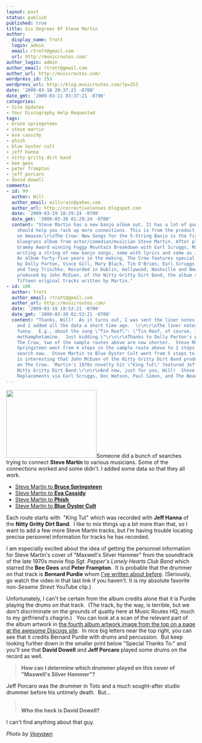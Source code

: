 ```yaml
---
layout: post
status: publish
published: true
title: Six Degrees Of Steve Martin
author:
  display_name: Trott
  login: admin
  email: rtrott@gmail.com
  url: http://musicroutes.com/
author_login: admin
author_email: rtrott@gmail.com
author_url: http://musicroutes.com/
wordpress_id: 253
wordpress_url: http://blog.musicroutes.com/?p=253
date: '2009-03-10 20:37:21 -0700'
date_gmt: '2009-03-11 03:37:21 -0700'
categories:
- Site Updates
- Your Discography Help Requested
tags:
- bruce springsteen
- steve martin
- eva cassidy
- phish
- blue öyster cult
- jeff hanna
- nitty gritty dirt band
- bee gees
- peter frampton
- jeff porcaro
- david dowell
comments:
- id: 99
  author: Will
  author_email: willcrain@yahoo.com
  author_url: http://correctivelenses.blogspot.com
  date: '2009-03-19 18:29:24 -0700'
  date_gmt: '2009-03-20 01:29:24 -0700'
  content: "Steve Martin has a new banjo album out. It has a lot of guest stars, which
    should help you rack up more connections. This is from the product description
    on Amazon:\r\nThe Crow: New Songs for the 5-String Banjo is the first full-length
    bluegrass album from actor/comedian/musician Steve Martin. After playing on the
    Grammy Award winning Foggy Mountain Breakdown with Earl Scruggs, Martin began
    writing a string of new banjo songs, some with lyrics and some as instrumentals.
    An album forty-five years in the making, The Crow features special appearances
    by Dolly Parton, Vince Gill, Mary Black, Tim O'Brien, Earl Scruggs, Pete Wernick
    and Tony Trischka. Recorded in Dublin, Hollywood, Nashville and New Jersey and
    produced by John McEuen, of the Nitty Gritty Dirt Band, the album consists of
    fifteen original tracks written by Martin."
- id: 100
  author: Trott
  author_email: rtrott@gmail.com
  author_url: http://musicroutes.com/
  date: '2009-03-19 18:53:21 -0700'
  date_gmt: '2009-03-20 01:53:21 -0700'
  content: "Thanks, Will!  As it turns out, I was sent the liner notes to The Crow
    and I added all the data a short time ago.  \r\n\r\nThe liner notes are pretty
    funny.  E.g., about the song \"Tin Roof\": \"Tin Roof, of course, is slang for
    methamphetamine.  Just kidding.\"\r\n\r\nThanks to Dolly Parton's presence on
    The Crow, two of the sample routes above are now shorter.  Steve Martin to Bruce
    Springsteen went from 4 steps in the sample route above to 2 steps if you do the
    search now.  Steve Martin to Blue Öyster Cult went from 5 steps to 4 steps.\r\n\r\nIt
    is interesting that John McEuen of the Nitty Gritty Dirt Band produced and played
    on The Crow.  Martin's 1970s novelty hit \"King Tut\" featured Jeff Hanna of the
    Nitty Gritty Dirt Band.\r\n\r\nAnd now, just for you, Will!  Steve Martin to the
    Replacements via Earl Scruggs, Doc Watson, Paul Simon, and The Beach Boys:  http://musicroutes.com/route.php?route=8c4a63860722e7f3bb67c1cb50b52c01"
---
```

<p><img class="alignright size-full wp-image-254" src="http://blog.musicroutes.com/wp-content/uploads/2009/03/3622579_e4fa9239b6_m.jpg" alt="" width="240" height="180" />Someone did a bunch of searches trying to connect <strong>Steve Martin</strong> to various musicians.  Some of the connections worked and some didn't.  I added some data so that they all work.</p>
<ul>
<li><a href="http://musicroutes.com/route.php?musicianName=Steve+Martin&amp;musicianName2=Bruce+Springsteen" target="_blank"> Steve Martin to <strong>Bruce Springsteen</strong></a></li>
<li><a href="http://musicroutes.com/route.php?musicianName=Steve+Martin&amp;musicianName2=Eva+Cassidy" target="_blank">Steve Martin to <strong>Eva Cassidy</strong></a></li>
<li><a href="http://musicroutes.com/route.php?musicianName=Steve+Martin&amp;musicianName2=Phish" target="_blank">Steve Martin to <strong>Phish</strong></a></li>
<li><a href="http://musicroutes.com/route.php?musicianName=Steve+Martin&amp;musicianName2=Blue+Öyster+Cult" target="_blank">Steve Martin to <strong>Blue Öyster Cult</strong></a></li>
</ul>
<p>Each route starts with  "King Tut" which was recorded with <strong>Jeff Hanna</strong> of the <strong>Nitty Gritty Dirt Band</strong>.  I like to mix things up a bit more than that, so I want to add a few more Steve Martin tracks, but I'm having trouble locating precise personnel information for tracks he has recorded.</p>
<p>I am especially excited about the idea of getting the personnel information for Steve Martin's cover of "Maxwell's Silver Hammer" from the soundtrack of the late 1970s movie flop <em>Sgt. Pepper's Lonely Hearts Club Band</em> which starred the <strong>Bee Gees</strong> and <strong>Peter Frampton</strong>.  It is probable that the drummer on that track is <strong>Bernard Purdie</strong> whom <a href="http://blog.musicroutes.com/?p=246" target="_blank">I've written about before</a>.  (Seriously, go watch the video in that last link if you haven't.  It is my absolute favorite non-<em>Sesame Street</em> YouTube clip.)</p>
<p>Unfortunately, I can't be certain from the album credits alone that it is Purdie playing the drums on that track.  (The track, by the way, is terrible, but we don't discriminate on the grounds of quality here at Music Routes HQ, much to my girlfriend's chagrin.)   You can look at a scan of the relevant part of the album artwork in <a href="http://www.discogs.com/viewimages?release=762024" target="_blank">the fourth album artwork image from the top on a page at the awesome Discogs site</a>.  In nice big letters near the top right, you can see that it credits Bernard Purdie with drums and percussion.  But keep looking further down in the smaller print below "Special Thanks To:" and you'll see that <strong>David Dowell</strong> and <strong>Jeff Porcaro</strong> played some drums on the record as well.</p>
<blockquote><p>
<strong>How can I determine which drummer played on this cover of "Maxwell's Silver Hammer"?</strong></p></blockquote>
<p>Jeff Porcaro was the drummer in Toto and a much sought-after studio drummer before his untimely death.  But...</p>
<blockquote><p><strong><br />
Who the heck is David Dowell?</strong></p></blockquote>
<p>I can't find anything about that guy.</p>
<p><em>Photo by <a href="http://www.flickr.com/photos/vhannon/" target="_blank">Veeyawn</a></em></p>
